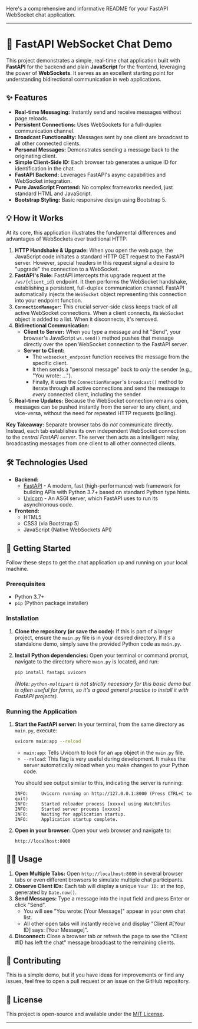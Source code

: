 Here's a comprehensive and informative README for your FastAPI WebSocket chat application.

-----

# 🚀 FastAPI WebSocket Chat Demo

This project demonstrates a simple, real-time chat application built with **FastAPI** for the backend and plain **JavaScript** for the frontend, leveraging the power of **WebSockets**. It serves as an excellent starting point for understanding bidirectional communication in web applications.

## ✨ Features

  * **Real-time Messaging:** Instantly send and receive messages without page reloads.
  * **Persistent Connections:** Uses WebSockets for a full-duplex communication channel.
  * **Broadcast Functionality:** Messages sent by one client are broadcast to all other connected clients.
  * **Personal Messages:** Demonstrates sending a message back to the originating client.
  * **Simple Client-Side ID:** Each browser tab generates a unique ID for identification in the chat.
  * **FastAPI Backend:** Leverages FastAPI's async capabilities and WebSocket integration.
  * **Pure JavaScript Frontend:** No complex frameworks needed, just standard HTML and JavaScript.
  * **Bootstrap Styling:** Basic responsive design using Bootstrap 5.

## 💡 How it Works

At its core, this application illustrates the fundamental differences and advantages of WebSockets over traditional HTTP:

1.  **HTTP Handshake & Upgrade:** When you open the web page, the JavaScript code initiates a standard HTTP GET request to the FastAPI server. However, special headers in this request signal a desire to "upgrade" the connection to a WebSocket.
2.  **FastAPI's Role:** FastAPI intercepts this upgrade request at the `/ws/{client_id}` endpoint. It then performs the WebSocket handshake, establishing a persistent, full-duplex communication channel. FastAPI automatically injects the `WebSocket` object representing this connection into your endpoint function.
3.  **`ConnectionManager`:** This crucial server-side class keeps track of all active WebSocket connections. When a client connects, its `WebSocket` object is added to a list. When it disconnects, it's removed.
4.  **Bidirectional Communication:**
      * **Client to Server:** When you type a message and hit "Send", your browser's JavaScript `ws.send()` method pushes that message directly over the open WebSocket connection to the FastAPI server.
      * **Server to Client:**
          * The `websocket_endpoint` function receives the message from the specific client.
          * It then sends a "personal message" back to *only* the sender (e.g., "You wrote: ...").
          * Finally, it uses the `ConnectionManager`'s `broadcast()` method to iterate through all active connections and send the message to *every* connected client, including the sender.
5.  **Real-time Updates:** Because the WebSocket connection remains open, messages can be pushed instantly from the server to any client, and vice-versa, without the need for repeated HTTP requests (polling).

**Key Takeaway:** Separate browser tabs do *not* communicate directly. Instead, each tab establishes its own independent WebSocket connection to the *central FastAPI server*. The server then acts as a intelligent relay, broadcasting messages from one client to all other connected clients.

## 🛠️ Technologies Used

  * **Backend:**
      * [FastAPI](https://fastapi.tiangolo.com/) - A modern, fast (high-performance) web framework for building APIs with Python 3.7+ based on standard Python type hints.
      * [Uvicorn](https://www.uvicorn.org/) - An ASGI server, which FastAPI uses to run its asynchronous code.
  * **Frontend:**
      * HTML5
      * CSS3 (via Bootstrap 5)
      * JavaScript (Native WebSockets API)

## 🚀 Getting Started

Follow these steps to get the chat application up and running on your local machine.

### Prerequisites

  * Python 3.7+
  * `pip` (Python package installer)

### Installation

1.  **Clone the repository (or save the code):**
    If this is part of a larger project, ensure the `main.py` file is in your desired directory. If it's a standalone demo, simply save the provided Python code as `main.py`.

2.  **Install Python dependencies:**
    Open your terminal or command prompt, navigate to the directory where `main.py` is located, and run:

    ```bash
    pip install fastapi uvicorn
    ```

    *(Note: `python-multipart` is not strictly necessary for this basic demo but is often useful for forms, so it's a good general practice to install it with FastAPI projects).*

### Running the Application

1.  **Start the FastAPI server:**
    In your terminal, from the same directory as `main.py`, execute:

    ```bash
    uvicorn main:app --reload
    ```

      * `main:app`: Tells Uvicorn to look for an `app` object in the `main.py` file.
      * `--reload`: This flag is very useful during development. It makes the server automatically reload when you make changes to your Python code.

    You should see output similar to this, indicating the server is running:

    ```
    INFO:     Uvicorn running on http://127.0.0.1:8000 (Press CTRL+C to quit)
    INFO:     Started reloader process [xxxxx] using WatchFiles
    INFO:     Started server process [xxxxx]
    INFO:     Waiting for application startup.
    INFO:     Application startup complete.
    ```

2.  **Open in your browser:**
    Open your web browser and navigate to:

    ```
    http://localhost:8000
    ```

## 👨‍💻 Usage

1.  **Open Multiple Tabs:** Open `http://localhost:8000` in several browser tabs or even different browsers to simulate multiple chat participants.
2.  **Observe Client IDs:** Each tab will display a unique `Your ID:` at the top, generated by `Date.now()`.
3.  **Send Messages:** Type a message into the input field and press Enter or click "Send".
      * You will see "You wrote: [Your Message]" appear in your own chat list.
      * All other open tabs will instantly receive and display "Client \#[Your ID] says: [Your Message]".
4.  **Disconnect:** Close a browser tab or refresh the page to see the "Client \#ID has left the chat" message broadcast to the remaining clients.

## 🤝 Contributing

This is a simple demo, but if you have ideas for improvements or find any issues, feel free to open a pull request or an issue on the GitHub repository.

## 📄 License

This project is open-source and available under the [MIT License](https://www.google.com/search?q=LICENSE).

-----